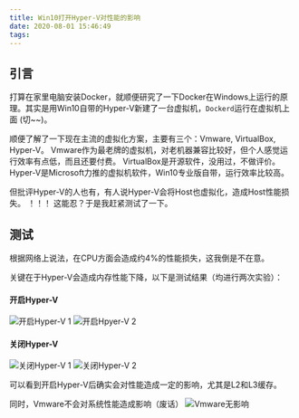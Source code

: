 ```yaml
---
title: Win10打开Hyper-V对性能的影响
date: 2020-08-01 15:46:49
tags:
---
```

## 引言
打算在家里电脑安装Docker，就顺便研究了一下Docker在Windows上运行的原理。其实是用Win10自带的Hyper-V新建了一台虚拟机，`Dockerd`运行在虚拟机上面 (切~~)。

顺便了解了一下现在主流的虚拟化方案，主要有三个：Vmware, VirtualBox, Hyper-V。
Vmware作为最老牌的虚拟机，对老机器兼容比较好，但个人感觉运行效率有点低，而且还要付费。
VirtualBox是开源软件，没用过，不做评价。
Hyper-V是Microsoft力推的虚拟机软件，Win10专业版自带，运行效率比较高。

但批评Hyper-V的人也有，有人说Hyper-V会将Host也虚拟化，造成Host性能损失。 ！！！ 这能忍？于是我赶紧测试了一下。

## 测试
根据网络上说法，在CPU方面会造成约4%的性能损失，这我倒是不在意。

关键在于Hyper-V会造成内存性能下降，以下是测试结果（均进行两次实验）：
#### 开启Hyper-V
![开启Hyper-V 1](/images/cachemem-hyper-v-V2019.png)
![开启Hpyer-V 2](/images/cachemem-hyper-v-V2020.png)
#### 关闭Hyper-V
![关闭Hyper-V 1](/images/cachemem-V2020-1.png)
![关闭Hyper-V 2](/images/cachemem-V2020-2.png)

可以看到开启Hyper-V后确实会对性能造成一定的影响，尤其是L2和L3缓存。

同时，Vmware不会对系统性能造成影响（废话）
![Vmware无影响](/images/cachemem-started-Vmware-V2020.png)
